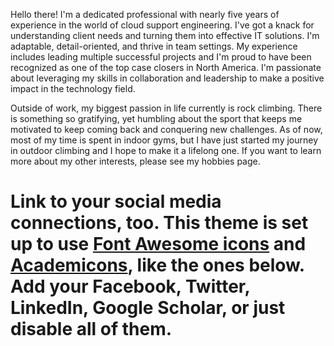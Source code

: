 Hello there! I'm a dedicated professional with nearly five years of experience in the world of cloud support engineering. I've got a knack for understanding client needs and turning them into effective IT solutions. I'm adaptable, detail-oriented, and thrive in team settings. My experience includes leading multiple successful projects and I'm proud to have been recognized as one of the top case closers in North America. I'm passionate about leveraging my skills in collaboration and leadership to make a positive impact in the technology field.

Outside of work, my biggest passion in life currently is rock climbing. There is something so gratifying, yet humbling about the sport that keeps me motivated to keep coming back and conquering new challenges. As of now, most of my time is spent in indoor gyms, but I have just started my journey in outdoor climbing and I hope to make it a lifelong one. If you want to learn more about my other interests, please see my hobbies page. 

# Link to your social media connections, too. This theme is set up to use [Font Awesome icons](https://fontawesome.com/) and [Academicons](https://jpswalsh.github.io/academicons/), like the ones below. Add your Facebook, Twitter, LinkedIn, Google Scholar, or just disable all of them.